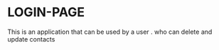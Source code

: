 # LOGIN-PAGE
 
This is an application that can be used by a user . who can delete and update contacts


